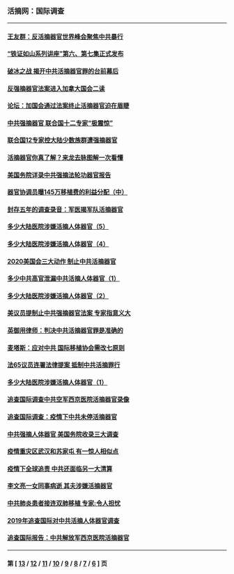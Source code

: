### 活摘网：国际调查
---
#### [王友群：反活摘器官世界峰会聚焦中共暴行](../../pages/nf5947/n13250738.md?12230430) 
#### [“铁证如山系列讲座”第六、第七集正式发布](../../pages/nf5947/n13106287.md?12230430) 
#### [破冰之战 揭开中共活摘器官罪的台前幕后](../../pages/nf5947/n13082457.md?12230430) 
#### [反强摘器官法案进入加拿大国会二读](../../pages/nf5947/n13033450.md?12230430) 
#### [论坛：加国会通过法案终止活摘器官迫在眉睫](../../pages/nf5947/n13029839.md?12230430) 
#### [中共强摘器官 联合国十二专家“极震惊”](../../pages/nf5947/n13024313.md?12230430) 
#### [联合国12专家控大陆少数族群遭强摘器官](../../pages/nf5947/n13023877.md?12230430) 
#### [活摘器官你真了解？来龙去脉图解一次看懂](../../pages/nf5947/n13013820.md?12230430) 
#### [美国务院详录中共强摘法轮功器官报告](../../pages/nf5947/n12944519.md?12230430) 
#### [器官协调员曝145万移植费的利益分配（中）](../../pages/nf5947/n12894547.md?12230430) 
#### [封存五年的调查录音：军医揭军队活摘器官](../../pages/nf5947/n12798692.md?12230430) 
#### [多少大陆医院涉嫌活摘人体器官（5）](../../pages/nf5947/n12768383.md?12230430) 
#### [多少大陆医院涉嫌活摘人体器官（4）](../../pages/nf5947/n12664434.md?12230430) 
#### [2020美国会三大动作 制止中共活摘器官](../../pages/nf5947/n12682004.md?12230430) 
#### [多少中共高官泄漏中共活摘人体器官（1）](../../pages/nf5947/n12671234.md?12230430) 
#### [多少大陆医院涉嫌活摘人体器官（2）](../../pages/nf5947/n12655589.md?12230430) 
#### [美议员提制止中共强摘器官法案 专家指意义大](../../pages/nf5947/n12630561.md?12230430) 
#### [英御用律师：判决中共活摘器官罪是准确的](../../pages/nf5947/n12580740.md?12230430) 
#### [麦塔斯：应对中共 国际移植协会需改七原则](../../pages/nf5947/n12514711.md?12230430) 
#### [法65议员连署法律提案 抵制中共活摘罪行](../../pages/nf5947/n12437047.md?12230430) 
#### [多少大陆医院涉嫌活摘人体器官（1）](../../pages/nf5947/n12414284.md?12230430) 
#### [追查国际调查中共空军西京医院活摘器官录像](../../pages/nf5947/n12348837.md?12230430) 
#### [追查国际调查：疫情下中共未停活摘器官](../../pages/nf5947/n12273415.md?12230430) 
#### [中共强摘人体器官 美国务院收录三大调查](../../pages/nf5947/n12181488.md?12230430) 
#### [疫情重灾区武汉和苏家屯 有一惊人相似点](../../pages/nf5947/n12150824.md?12230430) 
#### [疫情下全球追责 中共还面临另一大清算](../../pages/nf5947/n12070397.md?12230430) 
#### [李文亮一女同事病逝 其夫涉嫌活摘器官](../../pages/nf5947/n11957882.md?12230430) 
#### [中共肺炎患者接连双肺移植 专家:令人担忧](../../pages/nf5947/n11945516.md?12230430) 
#### [2019年追查国际对中共活摘人体器官调查](../../pages/nf5947/n11917733.md?12230430) 
#### [追查国际报告：中共解放军西京医院活摘器官](../../pages/nf5947/n11838359.md?12230430) 

---
#### 第 [ [13](./13.md?12230430) / [12](./12.md?12230430) / [11](./11.md?12230430) / [10](./10.md?12230430) / [9](./9.md?12230430) / [8](./8.md?12230430) / [7](./7.md?12230430) / [6](./6.md?12230430) ] 页
